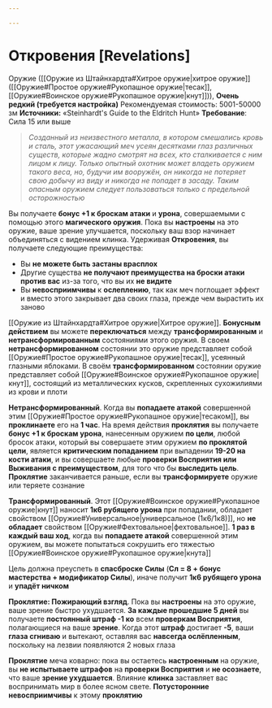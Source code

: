 ```yaml
---

---
```

# Откровения [Revelations]

Оружие ([[Оружие из Штайнхардта#Хитрое оружие|хитрое оружие]] ([[Оружие#Простое оружие#Рукопашное оружие|тесак]], [[Оружие#Воинское оружие#Рукопашное оружие|кнут]])), **Очень редкий (требуется настройка)**
Рекомендуемая стоимость: 5001-50000 зм
**Источники:** «Steinhardt's Guide to the Eldritch Hunt»
**Требование**:  Сила 15 или выше

> *Созданный из неизвестного металла, в котором смешались кровь и сталь, этот ужасающий меч усеян десятками глаз различных существ, которые жадно смотрят на всех, кто сталкивается с ним лицом к лицу. Только опытный охотник может владеть оружием такого веса, но, будучи им вооружён, он никогда не потеряет свою добычу из виду и никогда не попадет в засаду. Таким опасным оружием следует пользоваться только с предельной осторожностью*

Вы получаете **бонус +1 к броскам атаки** и **урона**, совершаемыми с помощью этого **магического оружия**. Пока вы **настроены** на это оружие, ваше зрение улучшается, поскольку ваш взор начинает объединяться с видением клинка. Удерживая **Откровения**, вы получаете следующие преимущества:

- Вы **не можете быть застаны врасплох**
- Другие существа **не получают преимущества на броски атаки против вас** из-за того, что вы их **не видите**
- Вы **невосприимчивы** к **ослеплению**, так как меч поглощает эффект и вместо этого закрывает два своих глаза, прежде чем вырастить их заново

[[Оружие из Штайнхардта#Хитрое оружие|Хитрое оружие]]. **Бонусным действием** вы можете **переключаться** между **трансформированным** и **нетрансформированным** состояниями этого оружия. В своем **нетрансформированном** состоянии это оружие представляет собой [[Оружие#Простое оружие#Рукопашное оружие|тесак]], усеянный глазными яблоками. В своём **трансформированном** состоянии оружие представляет собой [[Оружие#Воинское оружие#Рукопашное оружие|кнут]], состоящий из металлических кусков, скрепленных сухожилиями из крови и плоти

**Нетрансформированный**. Когда вы **попадаете атакой** совершенной этим [[Оружие#Простое оружие#Рукопашное оружие|тесаком]], вы **проклинаете** его на **1 час**. На время действия **проклятия** вы получаете **бонус +1 к броскам урона**, нанесенным оружием **по цели**, любой бросок атаки, который вы совершаете этим оружием **по проклятой цели**, является **критическим попаданием** при выпадении **19-20 на кости атаки**, и вы совершаете любые **проверки Восприятия или Выживания с преимуществом**, для того что бы **выследить цель**. **Проклятие** заканчивается раньше, если вы **трансформируете** оружие или теряете сознание

**Трансформированный**. Этот [[Оружие#Воинское оружие#Рукопашное оружие|кнут]] наносит **1к6 рубящего урона** при попадании, обладает свойством [[Оружие#Универсальное|универсальное (1к6/1к8)]], но **не обладает** свойством [[Оружие#Фехтовальное|фехтовальное]]. **1 раз в каждый ваш ход**, когда вы **попадаете атакой** совершенной этим оружием, вы можете попытаться сокрушить его тяжестью [[Оружие#Воинское оружие#Рукопашное оружие|кнута]]

Цель должна преуспеть в **спасброске Силы** (**Сл = 8 + бонус мастерства + модификатор Силы**), иначе получит **1к6 рубящего урона** и **упадёт ничком**

**Проклятие: Пожирающий взгляд**. Пока вы **настроены** на это оружие, ваше зрение быстро ухудшается. **За каждые прошедшие 5 дней** вы получаете **постоянный штраф -1 ко** всем **проверкам Восприятия**, полагающиеся на ваше **зрение**. Когда этот **штраф** достигает **-5**, ваши **глаза сгниваю** и вытекают, оставляя вас **навсегда ослёпленным**, поскольку на лезвии появляются 2 новых глаза

**Проклятие** меча коварно: пока вы остаетесь **настроенным** на оружие, вы **не испытываете штрафов** на **проверки Восприятия** и **не осознаете**, что ваше **зрение ухудшается**. Влияние **клинка** заставляет вас воспринимать мир в более ясном свете. **Потусторонние невосприимчивы** к этому **проклятию**